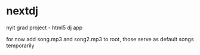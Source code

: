 nextdj
======

nyit grad project - html5 dj app

for now add song.mp3 and song2.mp3 to root, those serve as default songs temporarily
